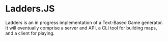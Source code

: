 # Ladders.JS

Ladders is an in progress implementation of a Text-Based Game generator. It will eventually comprise a server and API, a CLI tool for building maps, and a client for playing.
